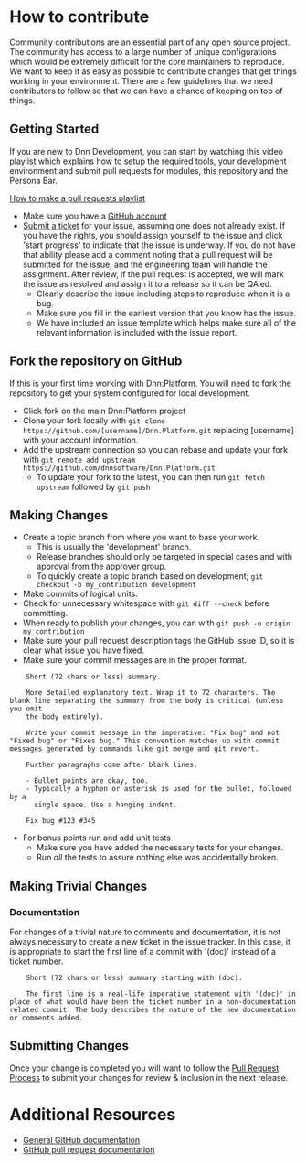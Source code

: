 # How to contribute

Community contributions are an essential part of any open source project. The community has access to a large number of unique configurations which would
be extremely difficult for the core maintainers to reproduce. We want to keep it as easy as possible to contribute changes that get things working in your environment. There are a few guidelines that we need contributors to follow so that we can have a chance of keeping on top of things.

## Getting Started

If you are new to Dnn Development, you can start by watching this video playlist which explains how to setup the required tools, your development environment and submit pull requests for modules, this repository and the Persona Bar.

[How to make a pull requests playlist](https://www.youtube.com/playlist?list=PLIx1M8IdVvqZ0bnODGqJyxvONNPj5BzMP)

* Make sure you have a [GitHub account](https://github.com/signup/free)
* [Submit a ticket](https://github.com/dnnsoftware/Dnn.Platform/issues/new) for your issue, assuming one does not already exist. If you have the rights, you should assign yourself to the issue and click 'start progress' to indicate that the issue is underway. If you do not have that ability please add a comment noting that a pull request will be submitted for the issue, and the engineering team will handle the assignment. After review, if the pull request is accepted, we will mark the issue as resolved and assign it to a release so it can be QA'ed.
  * Clearly describe the issue including steps to reproduce when it is a bug.
  * Make sure you fill in the earliest version that you know has the issue.
  * We have included an issue template which helps make sure all of the relevant information is included with the issue report.

## Fork the repository on GitHub

If this is your first time working with Dnn:Platform. You will need to fork the repository to get your system configured for local development.

* Click fork on the main Dnn:Platform project
* Clone your fork locally with `git clone https://github.com/[username]/Dnn.Platform.git` replacing [username] with your account information.
* Add the upstream connection so you can rebase and update your fork with `git remote add upstream https://github.com/dnnsoftware/Dnn.Platform.git`
  * To update your fork to the latest, you can then run `git fetch upstream` followed by `git push`

## Making Changes

* Create a topic branch from where you want to base your work.
  * This is usually the 'development' branch.
  * Release branches should only be targeted in special cases and with approval from the approver group.
  * To quickly create a topic branch based on development; `git checkout -b my_contribution development`
* Make commits of logical units.
* Check for unnecessary whitespace with `git diff --check` before committing.
* When ready to publish your changes, you can with `git push -u origin my_contribution`
* Make sure your pull request description tags the GitHub issue ID, so it is clear what issue you have fixed.
* Make sure your commit messages are in the proper format.

````
    Short (72 chars or less) summary.

    More detailed explanatory text. Wrap it to 72 characters. The blank line separating the summary from the body is critical (unless you omit
    the body entirely).

    Write your commit message in the imperative: "Fix bug" and not "Fixed bug" or "Fixes bug." This convention matches up with commit messages generated by commands like git merge and git revert.

    Further paragraphs come after blank lines.

    - Bullet points are okay, too.
    - Typically a hyphen or asterisk is used for the bullet, followed by a
      single space. Use a hanging indent.
  
    Fix bug #123 #345
````
* For bonus points run and add unit tests
	* Make sure you have added the necessary tests for your changes.
	* Run _all_ the tests to assure nothing else was accidentally broken.


## Making Trivial Changes

### Documentation

For changes of a trivial nature to comments and documentation, it is not
always necessary to create a new ticket in the issue tracker. In this case, it is
appropriate to start the first line of a commit with '(doc)' instead of
a ticket number. 

````
    Short (72 chars or less) summary starting with (doc). 
    
    The first line is a real-life imperative statement with '(doc)' in place of what would have been the ticket number in a non-documentation related commit. The body describes the nature of the new documentation or comments added.
````

## Submitting Changes
Once your change is completed you will want to follow the [Pull Request Process](https://github.com/dnnsoftware/Dnn.Platform/blob/development/.github/PULL_REQUEST_PROCESS.md) to submit your changes for review & inclusion in the next release.

# Additional Resources

* [General GitHub documentation](http://help.github.com/)
* [GitHub pull request documentation](http://help.github.com/send-pull-requests/)
